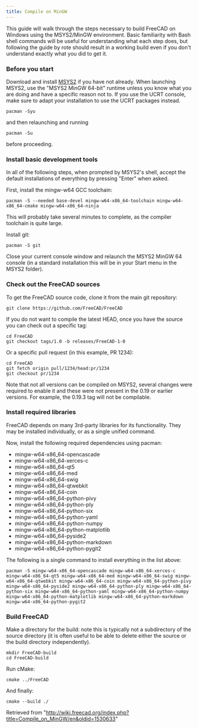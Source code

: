 ```yaml
---
title: Compile on MinGW
---
```

This guide will walk through the steps necessary to build FreeCAD on Windows using the MSYS2/MinGW environment. Basic familiarity with Bash shell commands will be useful for understanding what each step does, but following the guide by rote should result in a working build even if you don't understand exactly what you did to get it.

### Before you start

Download and install [MSYS2](https://www.msys2.org) if you have not already. When launching MSYS2, use the "MSYS2 MinGW 64-bit" runtime unless you know what you are doing and have a specific reason not to. If you use the UCRT console, make sure to adapt your installation to use the UCRT packages instead.

```
pacman -Syu

```

and then relaunching and running

```
pacman -Su

```

before proceeding.

### Install basic development tools

In all of the following steps, when prompted by MSYS2's shell, accept the default installations of everything by pressing "Enter" when asked.

First, install the mingw-w64 GCC toolchain:

```
pacman -S --needed base-devel mingw-w64-x86_64-toolchain mingw-w64-x86_64-cmake mingw-w64-x86_64-ninja

```

This will probably take several minutes to complete, as the compiler toolchain is quite large.

Install git:

```
pacman -S git

```

Close your current console window and relaunch the MSYS2 MinGW 64 console (in a standard installation this will be in your Start menu in the MSYS2 folder).

### Check out the FreeCAD sources

To get the FreeCAD source code, clone it from the main git repository:

```
git clone https://github.com/FreeCAD/FreeCAD

```

If you do not want to compile the latest HEAD, once you have the source you can check out a specific tag:

```
cd FreeCAD
git checkout tags/1.0 -b releases/FreeCAD-1-0

```

Or a specific pull request (in this example, PR 1234):

```
cd FreeCAD
git fetch origin pull/1234/head:pr/1234
git checkout pr/1234

```

Note that not all versions can be compiled on MSYS2, several changes were required to enable it and these were not present in the 0.19 or earlier versions. For example, the 0.19.3 tag will not be compilable.

### Install required libraries

FreeCAD depends on many 3rd-party libraries for its functionality. They may be installed individually, or as a single unified command.

Now, install the following required dependencies using pacman:

* mingw-w64-x86\_64-opencascade
* mingw-w64-x86\_64-xerces-c
* mingw-w64-x86\_64-qt5
* mingw-w64-x86\_64-med
* mingw-w64-x86\_64-swig
* mingw-w64-x86\_64-qtwebkit
* mingw-w64-x86\_64-coin
* mingw-w64-x86\_64-python-pivy
* mingw-w64-x86\_64-python-ply
* mingw-w64-x86\_64-python-six
* mingw-w64-x86\_64-python-yaml
* mingw-w64-x86\_64-python-numpy
* mingw-w64-x86\_64-python-matplotlib
* mingw-w64-x86\_64-pyside2
* mingw-w64-x86\_64-python-markdown
* mingw-w64-x86\_64-python-pygit2

The following is a single command to install everything in the list above:

```
pacman -S mingw-w64-x86_64-opencascade mingw-w64-x86_64-xerces-c mingw-w64-x86_64-qt5 mingw-w64-x86_64-med mingw-w64-x86_64-swig mingw-w64-x86_64-qtwebkit mingw-w64-x86_64-coin mingw-w64-x86_64-python-pivy mingw-w64-x86_64-pyside2 mingw-w64-x86_64-python-ply mingw-w64-x86_64-python-six mingw-w64-x86_64-python-yaml mingw-w64-x86_64-python-numpy mingw-w64-x86_64-python-matplotlib mingw-w64-x86_64-python-markdown mingw-w64-x86_64-python-pygit2

```

### Build FreeCAD

Make a directory for the build: note this is typically not a subdirectory of the source directory (it is often useful to be able to delete either the source or the build directory independently).

```
mkdir FreeCAD-build
cd FreeCAD-build

```

Run cMake:

```
cmake ../FreeCAD

```

And finally:

```
cmake --build ./

```

Retrieved from "<http://wiki.freecad.org/index.php?title=Compile_on_MinGW/en&oldid=1530633>"